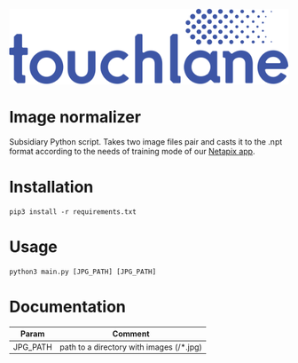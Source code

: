 ![LOGO](https://github.com/touchlane/NetapixTools/blob/master/Assets/logo.svg)

# Image normalizer

Subsidiary Python script. Takes two image files pair and casts it to the .npt format according to the needs of training mode of our [Netapix app](https://github.com/touchlane/Netapix).  

# Installation

```
pip3 install -r requirements.txt
```

# Usage

```
python3 main.py [JPG_PATH] [JPG_PATH]
```

# Documentation

| Param | Comment |
| ------------- | ------------- |
| JPG_PATH | path to a directory with images (/*.jpg)|
